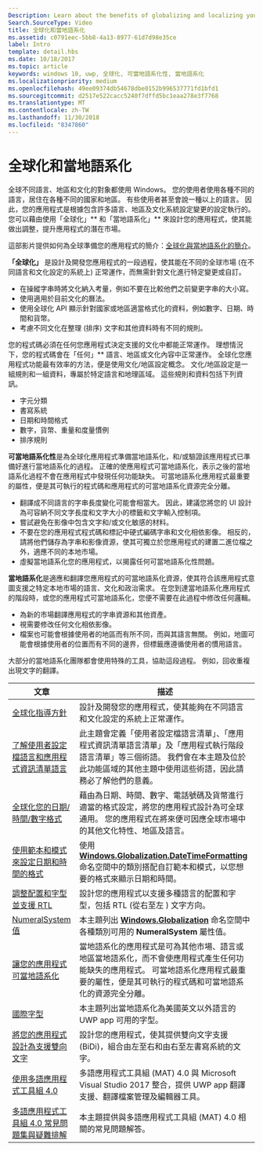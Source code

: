 ```yaml
---
Description: Learn about the benefits of globalizing and localizing your app, and exactly what these terms mean.
Search.SourceType: Video
title: 全球化和當地語系化
ms.assetid: c0791eec-5bb8-4a13-8977-61d7d98e35ce
label: Intro
template: detail.hbs
ms.date: 10/18/2017
ms.topic: article
keywords: windows 10, uwp, 全球化, 可當地語系化性, 當地語系化
ms.localizationpriority: medium
ms.openlocfilehash: 49ee09374db54678dbe0152b996537771fd1bfd1
ms.sourcegitcommit: d2517e522cacc5240f7dffd5bc1eaa278e3f7768
ms.translationtype: MT
ms.contentlocale: zh-TW
ms.lasthandoff: 11/30/2018
ms.locfileid: "8347860"
---
```

# <a name="globalization-and-localization"></a>全球化和當地語系化

全球不同語言、地區和文化的對象都使用 Windows。 您的使用者使用各種不同的語言，居住在各種不同的國家和地區。 有些使用者甚至會說一種以上的語言。 因此，您的應用程式是根據包含許多語言、地區及文化系統設定變更的設定執行的。 您可以藉由使用「全球化」** 和「當地語系化」** 來設計您的應用程式，使其能做出調整，提升應用程式的潛在市場。

這部影片提供如何為全球準備您的應用程式的簡介：[全球化與當地語系化的簡介](https://channel9.msdn.com/Blogs/One-Dev-Minute/Introduction-to-globalization-and-localization)。

**「全球化」** 是設計及開發您應用程式的一段過程，使其能在不同的全球市場 (在不同語言和文化設定的系統上) 正常運作，而無需針對文化進行特定變更或自訂。

- 在操縱字串時將文化納入考量，例如不要在比較他們之前變更字串的大小寫。
- 使用適用於目前文化的曆法。
- 使用全球化 API 顯示針對國家或地區適當格式化的資料，例如數字、日期、時間和貨幣。
- 考慮不同文化在整理 (排序) 文字和其他資料時有不同的規則。

您的程式碼必須在任何您應用程式決定支援的文化中都能正常運作。 理想情況下，您的程式碼會在「任何」** 語言、地區或文化內容中正常運作。 全球化您應用程式功能最有效率的方法，便是使用文化/地區設定概念。 文化/地區設定是一組規則和一組資料，專屬於特定語言和地理區域。 這些規則和資料包括下列資訊。

- 字元分類
- 書寫系統
- 日期和時間格式
- 數字，貨幣、重量和度量慣例
- 排序規則

**可當地語系化性**是為全球化應用程式準備當地語系化，和/或驗證該應用程式已準備好進行當地語系化的過程。 正確的使應用程式可當地語系化，表示之後的當地語系化過程不會在應用程式中發現任何功能缺失。 可當地語系化應用程式最重要的屬性，便是其可執行的程式碼和應用程式的可當地語系化資源完全分離。

- 翻譯成不同語言的字串長度變化可能會相當大。 因此，建議您將您的 UI 設計為可容納不同文字長度和文字大小的標籤和文字輸入控制項。
- 嘗試避免在影像中包含文字和/或文化敏感的材料。
- 不要在您的應用程式程式碼和標記中硬式編碼字串和文化相依影像。 相反的，請將他們儲存為字串和影像資源，使其可獨立於您應用程式的建置二進位檔之外，適應不同的本地市場。
- 虛擬當地語系化您的應用程式，以揭露任何可當地語系化性問題。

**當地語系化**是適應和翻譯您應用程式的可當地語系化資源，使其符合該應用程式意圖支援之特定本地市場的語言、文化和政治需求。 在您到達當地語系化應用程式的階段時，或您的應用程式可當地語系化，您便不需要在此過程中修改任何邏輯。

- 為新的市場翻譯應用程式的字串資源和其他資產。
- 視需要修改任何文化相依影像。
- 檔案也可能會根據使用者的地區而有所不同，而與其語言無關。 例如，地圖可能會根據使用者的位置而有不同的邊界，但標籤應遵循使用者的慣用語言。

大部分的當地語系化團隊都會使用特殊的工具，協助這段過程。 例如，回收重複出現文字的翻譯。

| 文章 | 描述 |
|---------|-------------|
| [全球化指導方針](guidelines-and-checklist-for-globalizing-your-app.md) | 設計及開發您的應用程式，使其能夠在不同語言和文化設定的系統上正常運作。 |
| [了解使用者設定檔語言和應用程式資訊清單語言](manage-language-and-region.md) | 此主題會定義「使用者設定檔語言清單」、「應用程式資訊清單語言清單」及「應用程式執行階段語言清單」等三個術語。 我們會在本主題及位於此功能區域的其他主題中使用這些術語，因此請務必了解他們的意義。 |
| [全球化您的日期/時間/數字格式](use-global-ready-formats.md) | 藉由為日期、時間、數字、電話號碼及貨幣進行適當的格式設定，將您的應用程式設計為可全球通用。 您的應用程式在將來便可因應全球市場中的其他文化特性、地區及語言。 |
| [使用範本和模式來設定日期和時間的格式](use-patterns-to-format-dates-and-times.md) | 使用 [**Windows.Globalization.DateTimeFormatting**](/uwp/api/windows.globalization.datetimeformatting?branch=live) 命名空間中的類別搭配自訂範本和模式，以您想要的格式來顯示日期和時間。 |
| [調整配置和字型並支援 RTL](adjust-layout-and-fonts--and-support-rtl.md) | 設計您的應用程式以支援多種語言的配置和字型，包括 RTL (從右至左 ) 文字方向。 |
| [NumeralSystem 值](glob-numeralsystem-values.md) | 本主題列出 [**Windows.Globalization**](/uwp/api/windows.globalization?branch=live) 命名空間中各種類別可用的 **NumeralSystem** 屬性值。 |
| [讓您的應用程式可當地語系化](prepare-your-app-for-localization.md) | 當地語系化的應用程式是可為其他市場、語言或地區當地語系化，而不會使應用程式產生任何功能缺失的應用程式。 可當地語系化應用程式最重要的屬性，便是其可執行的程式碼和可當地語系化的資源完全分離。 |
| [國際字型](loc-international-fonts.md) | 本主題列出當地語系化為美國英文以外語言的 UWP app 可用的字型。 |
| [將您的應用程式設計為支援雙向文字](design-for-bidi-text.md) | 設計您的應用程式，使其提供雙向文字支援 (BiDi)，組合由左至右和由右至左書寫系統的文字。 |
| [使用多語應用程式工具組 4.0](use-mat.md) | 多語應用程式工具組 (MAT) 4.0 與 Microsoft Visual Studio 2017 整合，提供 UWP app 翻譯支援、翻譯檔案管理及編輯器工具。 |
| [多語應用程式工具組 4.0 常見問題集與疑難排解](mat-faq-troubleshooting.md) | 本主題提供與多語應用程式工具組 (MAT) 4.0 相關的常見問題解答。 |
